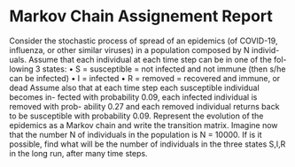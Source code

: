 # Markov Chain Assignement Report

Consider the stochastic process of spread of an epidemics (of COVID-19, influenza, or other similar viruses) in a population composed by N individ- uals.
Assume that each individual at each time step can be in one of the fol- lowing 3 states:
• S = susceptible = not infected and not immune (then s/he can be infected)
• I = infected
• R = removed = recovered and immune, or dead
Assume also that at each time step each susceptible individual becomes in- fected with probability 0.09, each infected individual is removed with prob- ability 0.27 and each removed individual returns back to be susceptible with probability 0.09.
Represent the evolution of the epidemics as a Markov chain and write the transition matrix.
Imagine now that the number N of individuals in the population is N = 10000.
If is it possible, find what will be the number of individuals in the three states S,I,R in the long run, after many time steps.

